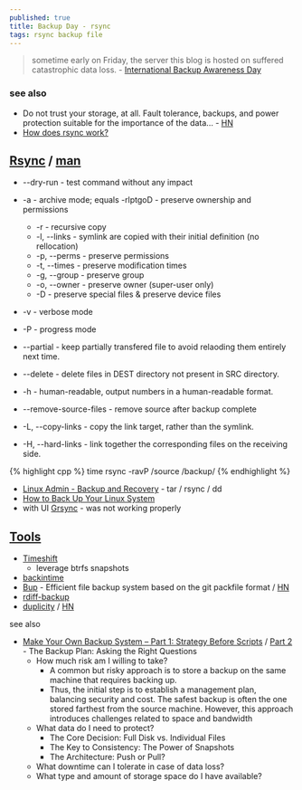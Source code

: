 ```yaml
---
published: true
title: Backup Day - rsync
tags: rsync backup file
---
```

> sometime early on Friday, the server this blog is hosted on suffered catastrophic data loss.  - [International Backup Awareness Day](https://blog.codinghorror.com/international-backup-awareness-day/)

### see also
- Do not trust your storage, at all. Fault tolerance, backups, and power protection suitable for the importance of the data... - [HN](https://news.ycombinator.com/item?id=40771922)
- [	How does rsync work?](https://news.ycombinator.com/item?id=31958536)

## [Rsync](https://www.howtogeek.com/427480/how-to-back-up-your-linux-system/) / [man](https://linux.die.net/man/1/rsync)

- --dry-run - test command without any impact
- -a - archive mode; equals -rlptgoD - preserve ownership and permissions
    - -r - recursive copy
	- -l, --links - symlink are copied with their initial definition (no rellocation)
	- -p, --perms - preserve permissions
    - -t, --times - preserve modification times
    - -g, --group - preserve group 
    - -o, --owner - preserve owner (super-user only)
    - -D          - preserve special files & preserve device files
- -v - verbose mode
- -P - progress mode

- --partial - keep partially transfered file to avoid relaoding them entirely next time.
- --delete - delete files in DEST directory not present in SRC directory.

- -h - human-readable, output numbers in a human-readable format.
- --remove-source-files - remove source after backup complete

- -L, --copy-links - copy the link target, rather than the symlink.
- -H, --hard-links - link together the corresponding files on the receiving side.

{% highlight cpp %}
time rsync -ravP /source /backup/
{% endhighlight %}


- [Linux Admin - Backup and Recovery](https://www.tutorialspoint.com/linux_admin/linux_admin_backup_and_recovery.htm) - tar / rsync / dd 
- [How to Back Up Your Linux System](https://www.howtogeek.com/427480/how-to-back-up-your-linux-system/)
- with UI [Grsync](http://www.opbyte.it/grsync/) - was not working properly

## [Tools](https://www.maketecheasier.com/time-machine-alternatives-linux/)
- [Timeshift](https://github.com/teejee2008/timeshift)
	- leverage btrfs snapshots
- [backintime](https://github.com/bit-team/backintime)
- [	Bup](https://github.com/bup/bup) - Efficient file backup system based on the git packfile format  / [HN](https://news.ycombinator.com/item?id=7245297)
- [rdiff-backup](https://rdiff-backup.net/) 
- [duplicity](http://duplicity.nongnu.org/) / [HN](https://news.ycombinator.com/item?id=6712244)

see also
- [	Make Your Own Backup System – Part 1: Strategy Before Scripts](https://news.ycombinator.com/item?id=44618687) / [Part 2](https://it-notes.dragas.net/2025/07/29/make-your-own-backup-system-part-2-forging-the-freebsd-backup-stronghold/) - The Backup Plan: Asking the Right Questions
    - How much risk am I willing to take? 
        - A common but risky approach is to store a backup on the same machine that requires backing up.
        - Thus, the initial step is to establish a management plan, balancing security and cost. The safest backup is often the one stored farthest from the source machine. However, this approach introduces challenges related to space and bandwidth
    - What data do I need to protect? 
        - The Core Decision: Full Disk vs. Individual Files
        - The Key to Consistency: The Power of Snapshots
        - The Architecture: Push or Pull?
    - What downtime can I tolerate in case of data loss? 
    - What type and amount of storage space do I have available?
